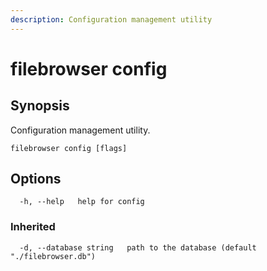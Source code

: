 ```yaml
---
description: Configuration management utility
---
```


# filebrowser config

## Synopsis

Configuration management utility.

```text
filebrowser config [flags]
```

## Options

```text
  -h, --help   help for config
```

### Inherited

```text
  -d, --database string   path to the database (default "./filebrowser.db")
```

